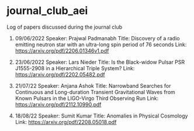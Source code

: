 # journal_club_aei
Log of papers discussed during the journal club


1. 09/06/2022 
Speaker: Prajwal Padmanabh
Title: Discovery of a radio emitting neutron star with an ultra-long spin period of 76 seconds
Link: https://arxiv.org/pdf/2206.01346v1.pdf

2. 23/06/2022
Speaker: Lars Nieder 
Title: Is the Black-widow Pulsar PSR J1555-2908 in a Hierarchical Triple System?
Link: https://arxiv.org/pdf/2202.05482.pdf

3. 21/07/22
Speaker: Anjana Ashok
Title: Narrowband Searches for Continuous and Long-duration Transient Gravitational Waves from Known Pulsars in the LIGO-Virgo Third Observing Run
Link: https://arxiv.org/pdf/2112.10990.pdf

4. 18/08/22
Speaker: Sumit Kumar
Title: Anomalies in Physical Cosmology
Link: https://arxiv.org/pdf/2208.05018.pdf

